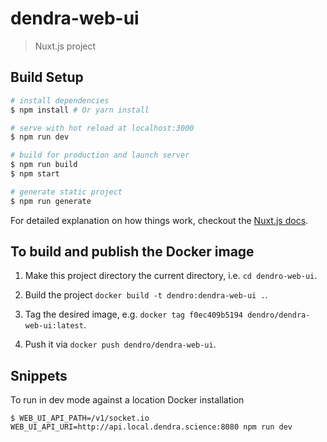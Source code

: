 # dendra-web-ui

> Nuxt.js project

## Build Setup

``` bash
# install dependencies
$ npm install # Or yarn install

# serve with hot reload at localhost:3000
$ npm run dev

# build for production and launch server
$ npm run build
$ npm start

# generate static project
$ npm run generate
```

For detailed explanation on how things work, checkout the [Nuxt.js docs](https://github.com/nuxt/nuxt.js).


## To build and publish the Docker image

1. Make this project directory the current directory, i.e. `cd dendro-web-ui`.

2. Build the project `docker build -t dendro:dendra-web-ui .`.

3. Tag the desired image, e.g. `docker tag f0ec409b5194 dendro/dendra-web-ui:latest`.

4. Push it via `docker push dendro/dendra-web-ui`.


## Snippets

To run in dev mode against a location Docker installation

```
$ WEB_UI_API_PATH=/v1/socket.io WEB_UI_API_URI=http://api.local.dendra.science:8080 npm run dev
```
